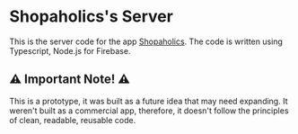 # Shopaholics's Server
This is the server code for the app [Shopaholics](https://github.com/waleedf112/Shopaholics). The code is written using Typescript, Node.js for Firebase.

## ⚠ Important Note! ⚠
This is a prototype, it was built as a future idea that may need expanding.
It weren't built as a commercial app, therefore, it doesn't follow the principles of clean, readable, reusable code.
